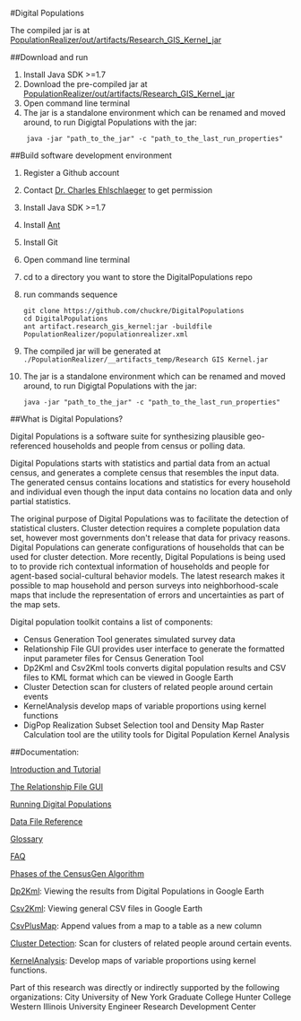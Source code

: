
#Digital Populations

<!--[Lateset stable version](https://github.com/chuckre/DigitalPopulations/tree/603ae017b4f25774415b38e3fbf8427fb090ece8)-->

The compiled jar is at [PopulationRealizer/out/artifacts/Research_GIS_Kernel_jar](https://github.com/chuckre/DigitalPopulations/tree/master/PopulationRealizer/out/artifacts/Research_GIS_Kernel_jar)

##Download and run

1. Install Java SDK >=1.7
2. Download the pre-compiled jar at [PopulationRealizer/out/artifacts/Research_GIS_Kernel_jar](https://github.com/chuckre/DigitalPopulations/tree/master/PopulationRealizer/out/artifacts/Research_GIS_Kernel_jar)
3. Open command line terminal 
4. The jar is a standalone environment which can be renamed and moved around, to run Digigtal Populations with the jar:
```
    java -jar "path_to_the_jar" -c "path_to_the_last_run_properties"
```    
##Build software development environment

1. Register a Github account
1. Contact [Dr. Charles Ehlschlaeger](https://github.com/chuckre) to get permission
1. Install Java SDK >=1.7
2. Install [Ant](http://ant.apache.org/)
3. Install Git
4. Open command line terminal
5. cd to a directory you want to store the DigitalPopulations repo
6. run commands sequence
    ```
    git clone https://github.com/chuckre/DigitalPopulations
    cd DigitalPopulations
    ant artifact.research_gis_kernel:jar -buildfile PopulationRealizer/populationrealizer.xml
    ```

7. The compiled jar will be generated at ```./PopulationRealizer/__artifacts_temp/Research GIS Kernel.jar```
8. The jar is a standalone environment which can be renamed and moved around, to run Digigtal Populations with the jar:
    ```
    java -jar "path_to_the_jar" -c "path_to_the_last_run_properties"
    ```    
    
##What is Digital Populations?
 
Digital Populations is a software suite for synthesizing plausible geo-referenced households and people from census or polling data.
 
Digital Populations starts with statistics and partial data from an actual census, and generates a complete census that resembles the input data.  The generated census contains locations and statistics for every household and individual even though the input data contains no location data and only partial statistics.
 
The original purpose of Digital Populations was to facilitate the detection of statistical clusters.  Cluster detection requires a complete population data set, however most governments don't release that data for privacy reasons.  Digital Populations can generate configurations of households that can be used for cluster detection. More recently, Digital Populations is being used to to provide rich contextual information of households and people for agent-based social-cultural behavior models. The latest research makes it possible to map household and person surveys into neighborhood-scale maps that include the representation of errors and uncertainties as part of the map sets.
 
Digital population toolkit contains a list of components:
- Census Generation Tool generates simulated survey data
- Relationship File GUI provides user interface to generate the formatted input parameter files for Census Generation Tool
- Dp2Kml and Csv2Kml tools converts digital population results and CSV files to KML format which can be viewed in Google Earth
- Cluster Detection scan for clusters of related people around certain events
- KernelAnalysis develop maps of variable proportions using kernel functions
- DigPop Realization Subset Selection tool and Density Map Raster Calculation tool are the utility tools for Digital Population Kernel Analysis
 
##Documentation:

[Introduction and Tutorial](http://digitalpopulations.pbworks.com/Digital-Populations-Tutorial)

[The Relationship File GUI](http://digitalpopulations.pbworks.com/The-Relationship-File-GUI)

[Running Digital Populations](http://digitalpopulations.pbworks.com/Running-Digital-Populations)

[Data File Reference](http://digitalpopulations.pbworks.com/Data-File-Reference)

[Glossary](http://digitalpopulations.pbworks.com/Glossary)

[FAQ](http://digitalpopulations.pbworks.com/FAQ)
 
[Phases of the CensusGen Algorithm]()

[Dp2Kml](http://digitalpopulations.pbworks.com/w/page/Dp2Kml-Tool): Viewing the results from Digital Populations in Google Earth

[Csv2Kml](http://digitalpopulations.pbworks.com/w/page/Csv2Kml-Tool): Viewing general CSV files in Google Earth

[CsvPlusMap](http://digitalpopulations.pbworks.com/w/page/CsvPlusMap-Tool):  Append values from a map to a table as a new column

[Cluster Detection](http://digitalpopulations.pbworks.com/ClusterDetection): Scan for clusters of related people around certain events.

[KernelAnalysis](http://digitalpopulations.pbworks.com/KernelAnalysis): Develop maps of variable proportions using kernel functions.
 
Part of this research was directly or indirectly supported by the following organizations:
City University of New York Graduate College
Hunter College
Western Illinois University
Engineer Research Development Center 
